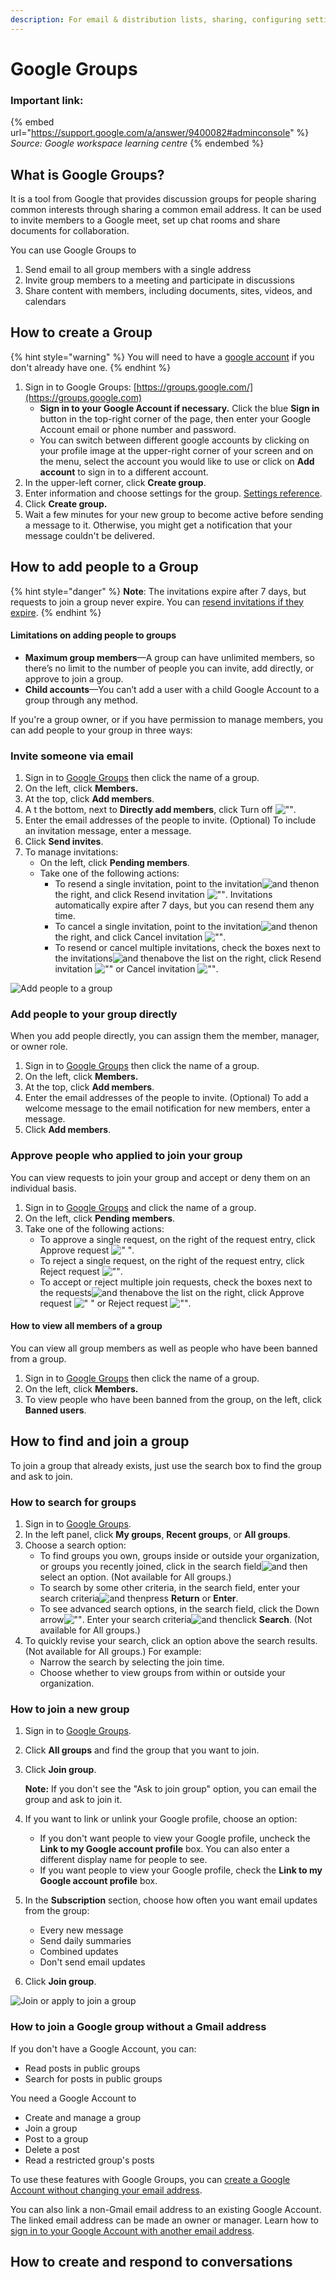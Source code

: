 ```yaml
---
description: For email & distribution lists, sharing, configuring settings, and more.
---
```


# Google Groups

### Important link:&#x20;

{% embed url="https://support.google.com/a/answer/9400082#adminconsole" %}
_Source: Google workspace learning centre_
{% endembed %}

## What is Google Groups?

It is a tool from Google that provides discussion groups for people sharing common interests through sharing a common email address. It can be used to invite members to a Google meet, set up chat rooms and share documents for collaboration.

You can use Google Groups to

1. &#x20;Send email to all group members with a single address
2. &#x20;Invite group members to a meeting and participate in discussions
3. &#x20;Share content with members, including documents, sites, videos, and calendars

## How to create a Group

{% hint style="warning" %}
You will need to have a [google account](https://accounts.google.com/signup/v2/webcreateaccount?service=mail\&continue=https%3A%2F%2Fmail.google.com%2Fmail%2F\&flowName=GlifWebSignIn\&flowEntry=SignUp) if you don't already have one.
{% endhint %}

1. &#x20;Sign in to Google Groups: [https://groups.google.com/](https://groups.google.com)
   * &#x20;**Sign in to your Google Account if necessary.** Click the blue **Sign in** button in the top-right corner of the page, then enter your Google Account email or phone number and password.
   * You can switch between different google accounts by clicking on your profile image at the upper-right corner of your screen and on the menu, select the account you would like to use or click on **Add account** to sign in to a different account.&#x20;
2. &#x20;In the upper-left corner, click **Create group**.
3. &#x20;Enter information and choose settings for the group. [Settings reference](https://support.google.com/a/users/answer/9303222#info-new).
4. &#x20;Click **Create group.**&#x20;
5. &#x20;Wait a few minutes for your new group to become active before sending a message to it. Otherwise, you might get a notification that your message couldn't be delivered.

## How to add people to a Group

{% hint style="danger" %}
**Note**: The invitations expire after 7 days, but requests to join a group never expire. You can [resend invitations if they expire](https://support.google.com/a/users/answer/9303222#Accept).
{% endhint %}

#### Limitations on adding people to groups <a href="#limitations" id="limitations"></a>

* **Maximum group members**—A group can have unlimited members, so there’s no limit to the number of people you can invite, add directly, or approve to join a group.
* **Child accounts**—You can’t add a user with a child Google Account to a group through any method.

If you're a group owner, or if you have permission to manage members, you can add people to your group in three ways:

### **Invite someone via email**

1. Sign in to [Google Groups](https://groups.google.com) then click the name of a group.
2. &#x20;On the left, click **Members.**
3. At the top, click **Add members**.
4. A t the bottom, next to **Directly add members**, click Turn off ![""](https://storage.googleapis.com/support-kms-prod/iLAMHyshO4CmnYKguhbmAIel66xBnGMSrUoa).
5. Enter the email addresses of the people to invite. (Optional) To include an invitation message, enter a message.
6. Click **Send invites**.
7. To manage invitations:
   * On the left, click **Pending members**.
   * Take one of the following actions:
     * To resend a single invitation, point to the invitation![and then](https://storage.googleapis.com/support-kms-prod/Th2Tx0uwPMOhsMPn7nRXMUo3vs6J0pto2DTn)on the right, and click Resend invitation ![""](https://storage.googleapis.com/support-kms-prod/fMMfsL3Y3Z4P9HwAAxDuz3NSfE7NnOgR2RtT). Invitations automatically expire after 7 days, but you can resend them any time.
     * To cancel a single invitation, point to the invitation![and then](https://storage.googleapis.com/support-kms-prod/Th2Tx0uwPMOhsMPn7nRXMUo3vs6J0pto2DTn)on the right, and click Cancel invitation ![""](https://storage.googleapis.com/support-kms-prod/iuDJ5AWjlirNlTfLlt33pv6OkFoANXUb1Z8j).
     * To resend or cancel multiple invitations, check the boxes next to the invitations![and then](https://storage.googleapis.com/support-kms-prod/Th2Tx0uwPMOhsMPn7nRXMUo3vs6J0pto2DTn)above the list on the right, click Resend invitation ![""](https://storage.googleapis.com/support-kms-prod/fMMfsL3Y3Z4P9HwAAxDuz3NSfE7NnOgR2RtT) or Cancel invitation ![""](https://storage.googleapis.com/support-kms-prod/iuDJ5AWjlirNlTfLlt33pv6OkFoANXUb1Z8j).

![Add people to a group](https://storage.googleapis.com/support-kms-prod/3HFmIPirkJWQR2nGIQJyywY0baE5TLiewrRR)

### Add people to your group directly

When you add people directly, you can assign them the member, manager, or owner role.

1. &#x20;Sign in to [Google Groups](https://groups.google.com) then click the name of a group.
2. &#x20;On the left, click **Members.**
3. &#x20;At the top, click **Add members**.
4. &#x20;Enter the email addresses of the people to invite. (Optional) To add a welcome message to the email notification for new members, enter a message.
5. &#x20;Click **Add members**.

### Approve people who applied to join your group

You can view requests to join your group and accept or deny them on an individual basis.

1. &#x20;Sign in to [Google Groups](https://groups.google.com) and click the name of a group.
2. &#x20;On the left, click **Pending members**.
3. &#x20;Take one of the following actions:
   * To approve a single request, on the right of the request entry, click Approve request ![" "](https://storage.googleapis.com/support-kms-prod/s5UujskT7aYUXh4TttIEbuLQactbn2QjKDLO).
   * To reject a single request, on the right of the request entry, click Reject request ![""](https://storage.googleapis.com/support-kms-prod/iuDJ5AWjlirNlTfLlt33pv6OkFoANXUb1Z8j).
   * To accept or reject multiple join requests, check the boxes next to the requests![and then](https://storage.googleapis.com/support-kms-prod/Th2Tx0uwPMOhsMPn7nRXMUo3vs6J0pto2DTn)above the list on the right, click Approve request ![" "](https://storage.googleapis.com/support-kms-prod/s5UujskT7aYUXh4TttIEbuLQactbn2QjKDLO) or Reject request ![""](https://storage.googleapis.com/support-kms-prod/iuDJ5AWjlirNlTfLlt33pv6OkFoANXUb1Z8j).

#### How to view all members of a group

You can view all group members as well as people who have been banned from a group.

1. &#x20;Sign in to [Google Groups](https://groups.google.com) then click the name of a group.
2. &#x20;On the left, click **Members.**
3. To view people who have been banned from the group, on the left, click **Banned users**.

## How to find and join a group

To join a group that already exists, just use the search box to find the group and ask to join.

### How to search for groups

1. &#x20;Sign in to [Google Groups](https://groups.google.com).
2. In the left panel, click **My groups**, **Recent groups**, or **All groups**.
3. &#x20;Choose a search option:
   * To find groups you own, groups inside or outside your organization, or groups you recently joined, click in the search field![and then](https://storage.googleapis.com/support-kms-prod/Th2Tx0uwPMOhsMPn7nRXMUo3vs6J0pto2DTn)select an option. (Not available for All groups.)
   * To search by some other criteria, in the search field, enter your search criteria![and then](https://storage.googleapis.com/support-kms-prod/Th2Tx0uwPMOhsMPn7nRXMUo3vs6J0pto2DTn)press **Return** or **Enter**.
   * To see advanced search options, in the search field, click the Down arrow![""](https://storage.googleapis.com/support-kms-prod/nvRYxnLDhMqCcJ2wkmNaAjYxVnH1FyoXo2Sb). Enter your search criteria![and then](https://storage.googleapis.com/support-kms-prod/Th2Tx0uwPMOhsMPn7nRXMUo3vs6J0pto2DTn)click **Search**. (Not available for All groups.)
4. &#x20;To quickly revise your search, click an option above the search results. (Not available for All groups.) For example:
   * Narrow the search by selecting the join time.&#x20;
   * Choose whether to view groups from within or outside your organization.

### How to join a new group

1. Sign in to [Google Groups](https://groups.google.com).
2. Click **All groups** and find the group that you want to join.
3.  Click **Join group**.

    **Note:** If you don't see the "Ask to join group" option, you can email the group and ask to join it.
4. If you want to link or unlink your Google profile, choose an option:
   * If you don't want people to view your Google profile, uncheck the **Link to my Google account profile** box. You can also enter a different display name for people to see.
   * If you want people to view your Google profile, check the **Link to my Google account profile** box.
5. In the **Subscription** section, choose how often you want email updates from the group:
   * Every new message
   * Send daily summaries
   * Combined updates
   * Don't send email updates
6. Click **Join group**.

![Join or apply to join a group](https://storage.googleapis.com/support-kms-prod/xf9tE1BVfSoiiEVJMLyPnxkKpM6vrzZ8VErb)

### How to join a Google group without a Gmail address

If you don't have a Google Account, you can:

* Read posts in public groups
* Search for posts in public groups

You need a Google Account to

* Create and manage a group
* Join a group
* Post to a group
* Delete a post
* Read a restricted group's posts

To use these features with Google Groups, you can [create a Google Account without changing your email address](https://accounts.google.com/SignUpWithoutGmail).

You can also link a non-Gmail email address to an existing Google Account. The linked email address can be made an owner or manager. Learn how to [sign in to your Google Account with another email address](https://support.google.com/accounts/answer/176347?hl%3Den).

## How to create and respond to conversations
